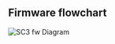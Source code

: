 ## Firmware flowchart
![SC3 fw Diagram](https://github.com/stefanolucchesini/smart_tap/assets/79793490/15c96ded-0dcd-431f-8af5-e947fb74caa9)
